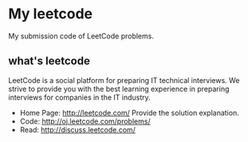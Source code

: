 My leetcode
=======================

My submission code of LeetCode problems.

what's leetcode
-----------------

LeetCode is a social platform for preparing IT technical interviews. We strive to provide you with the best learning experience in preparing interviews for companies in the IT industry.


* Home Page: http://leetcode.com/
Provide the solution explanation.
* Code: http://oj.leetcode.com/problems/
* Read: http://discuss.leetcode.com/

